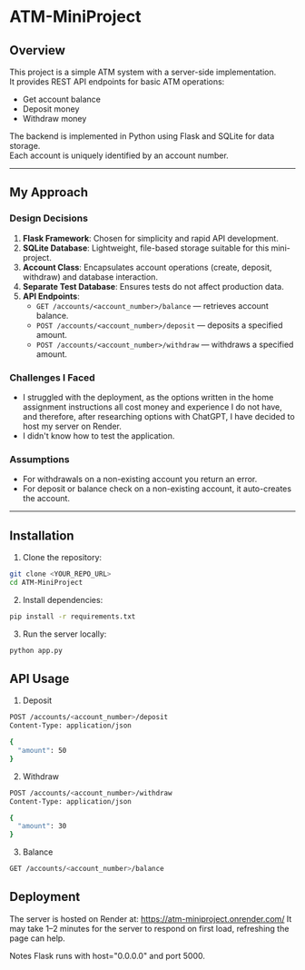 # ATM-MiniProject

## Overview
This project is a simple ATM system with a server-side implementation.  
It provides REST API endpoints for basic ATM operations:

- Get account balance
- Deposit money
- Withdraw money

The backend is implemented in Python using Flask and SQLite for data storage.  
Each account is uniquely identified by an account number.

---

## My Approach

### Design Decisions
1. **Flask Framework**: Chosen for simplicity and rapid API development.
2. **SQLite Database**: Lightweight, file-based storage suitable for this mini-project.
3. **Account Class**: Encapsulates account operations (create, deposit, withdraw) and database interaction.
4. **Separate Test Database**: Ensures tests do not affect production data.
5. **API Endpoints**:
   - `GET /accounts/<account_number>/balance` — retrieves account balance.
   - `POST /accounts/<account_number>/deposit` — deposits a specified amount.
   - `POST /accounts/<account_number>/withdraw` — withdraws a specified amount.


### Challenges I Faced
- I struggled with the deployment, as the options written in the home assignment instructions all cost money and experience I do not have, and therefore, after researching options with ChatGPT, I have decided to host my server on Render.
- I didn't know how to test the application.

### Assumptions
- For withdrawals on a non-existing account you return an error.
- For deposit or balance check on a non-existing account, it auto-creates the account.
  
---

## Installation

1. Clone the repository:

```bash
git clone <YOUR_REPO_URL>
cd ATM-MiniProject
```

2. Install dependencies:

```bash
pip install -r requirements.txt
```

3. Run the server locally:

```bash
python app.py
```

## API Usage
1. Deposit
```bash
POST /accounts/<account_number>/deposit
Content-Type: application/json

{
  "amount": 50
}
```
2. Withdraw
```bash
POST /accounts/<account_number>/withdraw
Content-Type: application/json

{
  "amount": 30
}
```
3. Balance
```bash
GET /accounts/<account_number>/balance
```

## Deployment
The server is hosted on Render at:
https://atm-miniproject.onrender.com/
It may take 1–2 minutes for the server to respond on first load, refreshing the page can help.

Notes
Flask runs with host="0.0.0.0" and port 5000.

